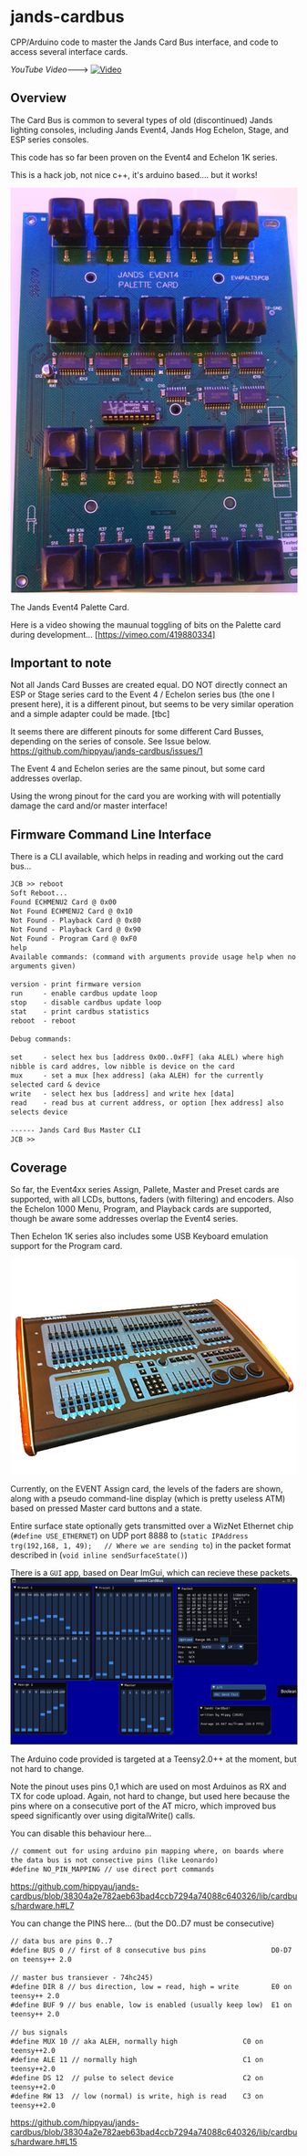 # jands-cardbus
CPP/Arduino code to master the Jands Card Bus interface, and code to access several interface cards.  

*YouTube Video*---> 
[![Video](https://img.youtube.com/vi/OtjAWHLR7C0/0.jpg)](https://www.youtube.com/watch?v=OtjAWHLR7C0)


## Overview 

The Card Bus is common to several types of old (discontinued) Jands lighting consoles, including Jands Event4, Jands Hog Echelon, Stage, and ESP series consoles.

This code has so far been proven on the Event4 and Echelon 1K series.

This is a hack job, not nice c++, it's arduino based.... but it works!

![Jands Event4 Palette Card](https://github.com/hippyau/jands-cardbus/raw/master/docs/img/408-pallete-card.png)

The Jands Event4 Palette Card.


Here is a video showing the maunual toggling of bits on the Palette card during development...  [https://vimeo.com/419880334]


## Important to note 

Not all Jands Card Busses are created equal.  DO NOT directly connect an ESP or Stage series card to the Event 4 / Echelon series bus (the one I present here), it is a different pinout, but seems to be very similar operation and a simple adapter could be made. [tbc] 

It seems there are different pinouts for some different Card Busses, depending on the series of console.  See Issue below.
https://github.com/hippyau/jands-cardbus/issues/1

The Event 4 and Echelon series are the same pinout, but some card addresses overlap.

Using the wrong pinout for the card you are working with will potentially damage the card and/or master interface!


## Firmware Command Line Interface

There is a CLI available, which helps in reading and working out the card bus...

```
JCB >> reboot
Soft Reboot...
Found ECHMENU2 Card @ 0x00
Not Found ECHMENU2 Card @ 0x10
Not Found - Playback Card @ 0x80
Not Found - Playback Card @ 0x90
Not Found - Program Card @ 0xF0
help
Available commands: (command with arguments provide usage help when no arguments given)

version - print firmware version
run     - enable cardbus update loop
stop    - disable cardbus update loop
stat    - print cardbus statistics
reboot  - reboot

Debug commands:

set     - select hex bus [address 0x00..0xFF] (aka ALEL) where high nibble is card addres, low nibble is device on the card
mux     - set a mux [hex address] (aka ALEH) for the currently selected card & device
write   - select hex bus [address] and write hex [data]
read    - read bus at current address, or option [hex address] also selects device 

------ Jands Card Bus Master CLI
JCB >> 
```

## Coverage

So far, the Event4xx series Assign, Pallete, Master and Preset cards are supported, with all LCDs, buttons, faders (with filtering) and encoders.
Also the Echelon 1000 Menu, Program, and Playback cards are supported, though be aware some addresses overlap the Event4 series.

Then Echelon 1K series also includes some USB Keyboard emulation support for the Program card. 

![Jands EVENT408](https://github.com/hippyau/jands-cardbus/raw/master/docs/img/event408.jpg)

Currently, on the EVENT Assign card, the levels of the faders are shown, along with a pseudo command-line display (which is pretty useless ATM) based on pressed Master card buttons and a state.

Entire surface state optionally gets transmitted over a WizNet Ethernet chip (```#define USE_ETHERNET```) on UDP port 8888 to (```static IPAddress trg(192,168, 1, 49);   // Where we are sending to```) in the packet format described in (```void inline sendSurfaceState()```)

There is a ```GUI``` app, based on Dear ImGui, which can recieve these packets.
![Jands EVENT4 GUI](https://github.com/hippyau/jands-cardbus/raw/master/docs/img/GUI-408.png)

The Arduino code provided is targeted at a Teensy2.0++ at the moment, but not hard to change.

Note the pinout uses pins 0,1 which are used on most Arduinos as RX and TX for code upload.
Again, not hard to change, but used here because the pins where on a consecutive port of the AT micro, which improved bus speed significantly over using digitalWrite() calls.

You can disable this behaviour here...

```
// comment out for using arduino pin mapping where, on boards where the data bus is not consective pins (like Leonardo)
#define NO_PIN_MAPPING // use direct port commands
```
https://github.com/hippyau/jands-cardbus/blob/38304a2e782aeb63bad4ccb7294a74088c640326/lib/cardbus/hardware.h#L7

You can change the PINS here... (but the D0..D7 must be consecutive)

```
// data bus are pins 0..7
#define BUS 0 // first of 8 consecutive bus pins                D0-D7 on teensy++ 2.0

// master bus transiever - 74hc245)
#define DIR 8 // bus direction, low = read, high = write        E0 on teensy++ 2.0
#define BUF 9 // bus enable, low is enabled (usually keep low)  E1 on teensy++ 2.0

// bus signals
#define MUX 10 // aka ALEH, normally high                C0 on teensy++2.0
#define ALE 11 // normally high                          C1 on teensy++2.0
#define DS 12  // pulse to select device                 C2 on teensy++2.0
#define RW 13  // low (normal) is write, high is read    C3 on teensy++2.0

```
https://github.com/hippyau/jands-cardbus/blob/38304a2e782aeb63bad4ccb7294a74088c640326/lib/cardbus/hardware.h#L15










